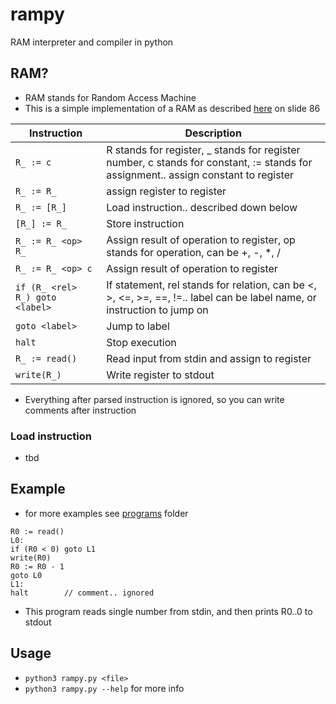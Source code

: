 # rampy
RAM interpreter and compiler in python

## RAM?
- RAM stands for Random Access Machine
- This is a simple implementation of a RAM as described [here](https://www.cs.vsb.cz/sawa/uti/slides/uti-06-cz.pdf) on slide 86

| Instruction | Description |
|-------------|-------------|
| `R_ := c` | R stands for register, _ stands for register number, c stands for constant, := stands for assignment.. assign constant to register |
| `R_ := R_` | assign register to register |
| `R_ := [R_]` | Load instruction.. described down below |
| `[R_] := R_` | Store instruction|
| `R_ := R_ <op> R_` | Assign result of operation to register, op stands for operation, can be +, -, *, / |
| `R_ := R_ <op> c` | Assign result of operation to register |
| `if (R_ <rel> R_) goto <label>` | If statement, rel stands for relation, can be <, >, <=, >=, ==, !=.. label can be label name, or instruction to jump on|
| `goto <label>` | Jump to label |
| `halt` | Stop execution |
| `R_ := read()` | Read input from stdin and assign to register |
| `write(R_)` | Write register to stdout |

- Everything after parsed instruction is ignored, so you can write comments after instruction
### Load instruction
- tbd

## Example
- for more examples see [programs](programs) folder
```ram
R0 := read()
L0:
if (R0 < 0) goto L1
write(R0)
R0 := R0 - 1
goto L0
L1:
halt        // comment.. ignored
```
- This program reads single number from stdin, and then prints R0..0 to stdout

## Usage
- `python3 rampy.py <file>`
- `python3 rampy.py --help` for more info

